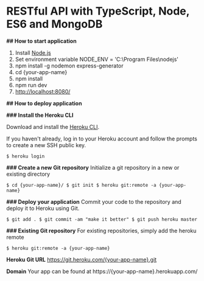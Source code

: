 # RESTful API with TypeScript, Node, ES6 and MongoDB


**## How to start application**
1. Install [Node.js](http://nodejs.org/)
2. Set environment variable NODE_ENV = 'C:\Program Files\nodejs\'
3. npm install -g nodemon express-generator
4. cd {your-app-name} 
5. npm install
6. npm run dev
7. [http://localhost:8080/](http://localhost:8080/)


**## How to deploy application**

**### Install the Heroku CLI**

Download and install the [Heroku CLI](https://devcenter.heroku.com/articles/heroku-cli).

If you haven't already, log in to your Heroku account and follow the prompts to create a new SSH public key.

`
$ heroku login
`

**### Create a new Git repository**
Initialize a git repository in a new or existing directory

`
$ cd {your-app-name}/
$ git init
$ heroku git:remote -a {your-app-name}
`

**### Deploy your application**
Commit your code to the repository and deploy it to Heroku using Git.

`
$ git add .
$ git commit -am "make it better"
$ git push heroku master
`

**### Existing Git repository**
For existing repositories, simply add the heroku remote

`
$ heroku git:remote -a {your-app-name}
`

**Heroku Git URL**
https://git.heroku.com/{your-app-name}.git

**Domain**
Your app can be found at https://{your-app-name}.herokuapp.com/